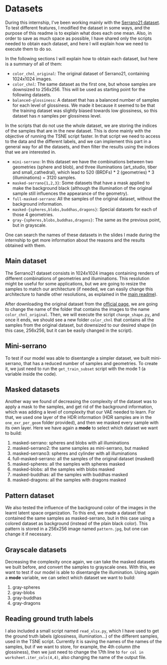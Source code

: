 # Datasets

During this internship, I've been working mainly with the [Serrano21 dataset](https://mig.mpi-inf.mpg.de/). To test different features, I modified the dataset in some ways, and the purpose of this readme is to explain what does each one mean. Also, in order to save as much space as possible, I have shared only the scripts needed to obtain each dataset, and here I will explain how we need to execute them to do so.

In the following sections I will explain how to obtain each dataset, but here is a summary of all of them:

 - `color_chnl_original`: The original dataset of Serrano21, containing 1024x1024 images.
 - `color_chnl`: The same dataset as the first one, but whose samples are downsized to 256x256. This will be used as starting point for the following datasets.
 - `balanced-glossiness`: A dataset that has a balanced number of samples for each level of glossiness. We made it because it seemed to be that the training dataset was slightly biased towards low glossiness, so this dataset has *n* samples per glossiness level. 

In the scripts that do not use the whole dataset, we are storing the indices of the samples that are in the new dataset. This is done mainly with the objective of running the TSNE script faster. In that script we need to access to the data and the different labels, and we can implement this part in a general way for all the datasets, and then filter the results using the indices that we are interested in.
 - `mini-serrano`: In this dataset we have the combinations between two geometries (sphere and blob), and three illuminations (art_studio, tiber and small_cathedral), which lead to 520 (BRDFs) * 2 (geometries) * 3 (illuminations) = 3120 samples.
 - `masked-serrano{1,2,3}`: Some datasets that have a mask applied to make the background black (although the illumination of the original sample still influences the appearance of the geometry).
 - `full-masked-serrano`: All the samples of the original dataset, without the background information.
 - `masked-{spheres,blobs,buddhas,dragons}`: Special datasets for each of those 4 geometries.
 - `gray-{spheres,blobs,buddhas,dragons}`: The same as the previous point, but in grayscale.

One can search the names of these datasets in the slides I made during the internship to get more information about the reasons and the results obtained with them.

## Main dataset

The Serrano21 dataset consists in 1024x1024 images containing renders of different combinations of geometries and illuminations. This resolution might be useful for some applications, but we are going to resize the samples to match our architecture (if needed, we can easily change this architecture to handle other resolutions, as explained in the [main readme](https://github.com/SantiagoJN/disentangling-vae)).

After downloading the original dataset from the [official page](https://mig.mpi-inf.mpg.de/), we are going to change the name of the folder that contains the images to the name `color_chnl_original`. Then, we will execute the script `change_shape.py`, and once it ends, we should see a new folder `color_chnl` that contains all the samples from the original dataset, but downsized to our desired shape (in this case, 256x256, but it can be easily changed in the script).

## Mini-serrano
To test if our model was able to disentangle a simpler dataset, we built mini-serrano, that has a reduced number of samples and geometries. To create it, we just need to run the `get_train_subset` script with the mode 1 (a variable inside the code).

## Masked datasets
Another way we found of decreasing the complexity of the dataset was to apply a mask to the samples, and get rid of the background information, which was adding a level of complexity that our VAE needed to learn. For that, we used one layer of the HDR information (HDR samples are in the `one_exr_per_geom` folder provided), and then we masked every sample with its own layer. Here we have again a **mode** to select which dataset we want to build:

 1. masked-serrano: spheres and blobs with all illuminations
 2. masked-serrano2: the same samples as mini-serrano, but masked
 3. masked-serrano3: spheres and cylinder with all illuminations
 4. full-masked-serrano: all the samples of the original dataset (masked)
 5. masked-spheres: all the samples with spheres masked
 6. masked-blobs: all the samples with blobs masked
 7. masked-buddhas: all the samples with buddhas masked
 8. masked-dragons: all the samples with dragons masked

## Pattern dataset
We also tested the influence of the background color of the images in the learnt latent space organization. To this end, we made a dataset that contained the same samples as masked-serrano, but in this case using a colored dataset as background (instead of the plain black color). This pattern is stored in a 256x256 image named `pattern.jpg`, but one can change it if necessary.

## Grayscale datasets
Decreasing the complexity once again, we can take the masked datasets we built before, and convert the samples to grayscale ones. With this, we want to test if our model is able to disentangle the illumination. Using again a **mode** variable, we can select which dataset we want to build:

 1. gray-spheres
 2. gray-blobs
 3. gray-buddhas
 4. gray-dragons

## Reading ground truth labels
I also included a small script named `read_xlsx.py`, which I have used to get the ground truth labels (glossiness, illumination...) of the different samples, used in the TSNE script. Currently it is saving the names of the names of the samples, but if we want to store, for example, the 4th column (the glossiness), then we just need to change the 17th line to `for col in  worksheet.iter_cols(4,4)`, also changing the name of the output file.
